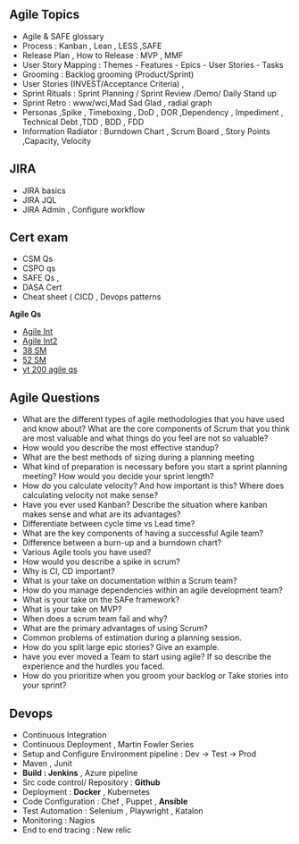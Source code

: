 ## Agile Topics
* Agile & SAFE glossary
* Process : Kanban , Lean , LESS ,SAFE  
* Release Plan , How to Release : MVP , MMF 
* User Story Mapping : Themes - Features - Epics - User Stories - Tasks
* Grooming : Backlog grooming (Product/Sprint) 
* User Stories (INVEST/Acceptance Criteria) ,
* Sprint Rituals : Sprint Planning / Sprint Review /Demo/ Daily Stand up 
* Sprint Retro : www/wci,Mad Sad Glad , radial graph
* Personas ,Spike , Timeboxing , DoD , DOR ,Dependency , Impediment , Technical Debt  ,TDD , BDD , FDD 
* Information Radiator : Burndown Chart ,  Scrum Board , Story Points ,Capacity, Velocity 

## JIRA
* JIRA basics 
* JIRA JQL 
* JIRA Admin , Configure workflow              

## Cert exam 
* CSM Qs
* CSPO qs
* SAFE Qs , 
* DASA Cert
* Cheat sheet ( CICD , Devops patterns

**Agile Qs**
* [Agile Int](https://mindmajix.com/agile-interview-questions)
* [Agile Int2](https://www.whizlabs.com/blog/agile-scrum-interview-questions/)
* [38 SM](https://age-of-product.com/38-scrum-master-interview-questions-to-avoid-imposters-free-pdf/)
* [52 SM](https://www.scrum.org/resources/blog/52-scrum-master-interview-questions)
* [yt 200 agile qs](https://www.youtube.com/watch?v=tNIHysh2ZW4&list=PLmMyXRtEtJEZUAhYNKCpOBP5tlEP7Ky9h&index=11&pp=gAQBiAQB)
  
## Agile Questions
- What are the different types of agile methodologies that you have used and know about? What are the core components of Scrum that you think are most valuable and what things do you feel are not so valuable? 
- How would you describe the most effective standup? 
- What are the best methods of sizing during a planning meeting 
- What kind of preparation is necessary before you start a sprint planning meeting? How would you decide your sprint length? 
- How do you calculate velocity? And how important is this? Where does calculating velocity not make sense? 
- Have you ever used Kanban? Describe the situation where kanban makes sense and what are its advantages? 
- Differentiate between cycle time vs Lead time? 
- What are the key components of having a successful Agile team? 
- Difference between a burn-up and a burndown chart? 
- Various Agile tools you have used? 
- How would you describe a spike in scrum? 
- Why is CI, CD important? 
- What is your take on documentation within a Scrum team? 
- How do you manage dependencies within an agile development team? 
- What is your take on the SAFe framework? 
- What is your take on MVP? 
- When does a scrum team fail and why? 
- What are the primary advantages of using Scrum? 
- Common problems of estimation during a planning session. 
- How do you split large epic stories? Give an example. 
- have you ever moved a Team to start using agile? If so describe the experience and the hurdles you faced. 
- How do you prioritize when you groom your backlog or Take stories into your sprint? 

## Devops
* Continuous Integration 
* Continuous Deployment , Martin Fowler Series
* Setup and Configure Environment pipeline : Dev -> Test -> Prod 
* Maven , Junit
* **Build : Jenkins** , Azure pipeline
* Src code control/ Repository : **Github**
* Deployment : **Docker** , Kubernetes
* Code Configuration : Chef , Puppet , **Ansible**
* Test Automation  : Selenium , Playwright , Katalon
* Monitoring : Nagios
* End to end tracing : New relic
